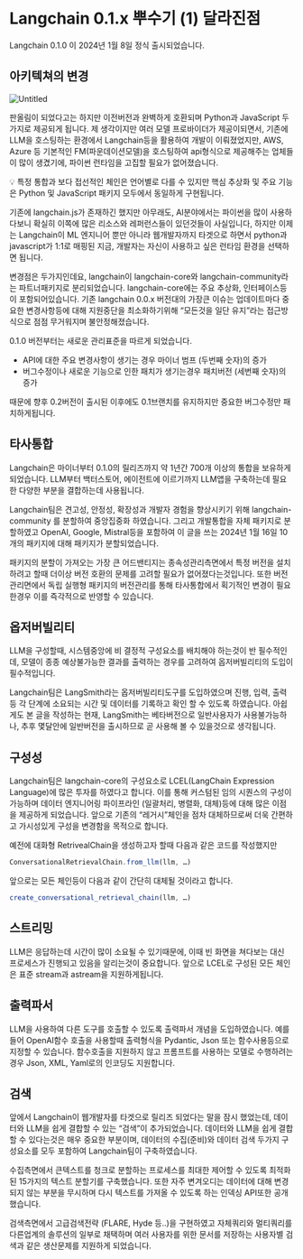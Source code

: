# Langchain 0.1.x 뿌수기 (1) 달라진점

Langchain 0.1.0 이 2024년 1월 8일 정식 출시되었습니다. 

## 아키텍쳐의 변경

![Untitled](https://prod-files-secure.s3.us-west-2.amazonaws.com/c2da3cb5-0f9f-47b3-bbdf-3b0fb8cb9a9b/30420835-b547-44df-80ef-c9d44dada4d6/Untitled.png)

판올림이 되었다고는 하지만 이전버전과 완벽하게 호환되며 Python과 JavaScript 두가지로 제공되게 됩니다. 제 생각이지만 여러 모델 프로바이더가 제공이되면서, 기존에 LLM을 호스팅하는 환경에서 Langchain등을 활용하여 개발이 이뤄졌었지만, AWS, Azure 등 기본적인 FM(파운데이션모델)을 호스팅하여 api형식으로 제공해주는 업체들이 많이 생겼기에, 파이썬 런타임을 고집할 필요가 없어졌습니다.

<aside>
💡 특정 통합과 보다 접선적인 체인은 언어별로 다를 수 있지만 핵심 추상화 및 주요 기능은 Python 및 JavaScript 패키지 모두에서 동일하게 구현됩니다.

</aside>

기존에 langchain.js가 존재하긴 했지만 아무래도, AI분야에서는 파이썬을 많이 사용하다보니 확실히 이쪽에 많은 리소스와 레퍼런스들이 있던것들이 사실입니다, 하지만 이제는 Langchain이 ML 엔지니어 뿐만 아니라 웹개발자까지 타겟으로 하면서 python과 javascript가 1:1로 매핑된 지금, 개발자는 자신이 사용하고 싶은 런타임 환경을 선택하면 됩니다.

변경점은 두가지인데요, langchain이 langchain-core와 langchain-community라는 파트너패키지로 분리되었습니다. langchain-core에는 주요 추상화, 인터페이스등이 포함되어있습니다. 기존 langchain 0.0.x 버전대의 가장큰 이슈는 업데이트마다 중요한 변경사항등에 대해 지원중단을 최소화하기위해 “모든것을 일단 유지”라는 접근방식으로 점점 무거워지며 불안정해졌습니다.

0.1.0 버전부터는 새로운 관리표준을 따르게 되었습니다.

- API에 대한 주요 변경사항이 생기는 경우 마이너 범프 (두번째 숫자)의 증가
- 버그수정이나 새로운 기능으로 인한 패치가 생기는경우 패치버전 (세번째 숫자)의 증가

때문에 향후 0.2버전이 출시된 이후에도 0.1브랜치를 유지하지만 중요한 버그수정만 패치하게됩니다.

## 타사통합

Langchain은 마이너부터 0.1.0의 릴리즈까지 약 1년간 700개 이상의 통합을 보유하게되었습니다. LLM부터 백터스토어, 에이전트에 이르기까지 LLM앱을 구축하는데 필요한 다양한 부분을 결합하는데 사용됩니다.

Langchain팀은 견고성, 안정성, 확장성과 개발자 경험을 향상시키기 위해 langchain-community 를 분할하여 중앙집중화 하였습니다. 그리고 개발통합을 자체 패키지로 분할하였고 OpenAI, Google, Mistral등을 포함하여 이 글을 쓰는 2024년 1월 16일 10개의 패키지에 대해 패키지가 분할되었습니다.

패키지의 분할이 가져오는 가장 큰 어드밴티지는 종속성관리측면에서 특정 버전을 설치하려고 할때 더이상 버전 호환의 문제를 고려할 필요가 없어졌다는것입니다. 또한 버전관리면에서 독립 실행형 패키지의 버전관리를 통해 타사통합에서 획기적인 변경이 필요한경우 이를 즉각적으로 반영할 수 있습니다.

## 옵저버빌리티

LLM을 구성할때, 시스템중앙에 비 결정적 구성요소를 배치해야 하는것이 반 필수적인데, 모델이 종종 예상불가능한 결과를 출력하는 경우를 고려하여 옵저버빌리티의 도입이 필수적입니다.

Langchain팀은 LangSmith라는 옵저버빌리티도구를 도입하였으며 진행, 입력, 출력등 각 단계에 소요되는 시간 및 데이터를 기록하고 확인 할 수 있도록 하였습니다. 아쉽게도 본 글을 작성하는 현재, LangSmith는 베타버전으로 일반사용자가 사용불가능하나, 추후 몇달안에 일반버전을 출시하므로 곧 사용해 볼 수 있을것으로 생각됩니다.

## 구성성

Langchain팀은 langchain-core의 구성요소로 LCEL(LangChain Expression Language)에 많은 투자를 하였다고 합니다. 이를 통해 커스텀된 임의 시퀀스의 구성이 가능하며 데이터 엔지니어링 파이프라인 (일괄처리, 병렬화, 대체)등에 대해 많은 이점을 제공하게 되었습니다. 앞으로 기존의 “레거시”체인을 점차 대체하므로써 더욱 간편하고 가시성있게 구성을 변경함을 목적으로 합니다.

예전에 대화형 RetrivealChain을 생성하고자 할때 다음과 같은 코드를 작성했지만

```jsx
ConversationalRetrievalChain.from_llm(llm, …)
```

앞으로는 모든 체인등이 다음과 같이 간단히 대체될 것이라고 합니다.

```jsx
create_conversational_retrieval_chain(llm, …)
```

## 스트리밍

LLM은 응답하는데 시간이 많이 소요될 수 있기때문에, 이때 빈 화면을 쳐다보는 대신 프로세스가 진행되고 있음을 알리는것이 중요합니다. 앞으로 LCEL로 구성된 모든 체인은 표준 stream과 astream을 지원하게됩니다. 

## 출력파서

LLM을 사용하여 다른 도구를 호출할 수 있도록 출력파서 개념을 도입하였습니다. 예를들어 OpenAI함수 호출을 사용할때 출력형식을 Pydantic, Json 또는 함수사용등으로 지정할 수 있습니다. 함수호출을 지원하지 않고 프롬프트를 사용하는 모델로 수행하려는경우 Json, XML, Yaml로의 인코딩도 지원합니다.

## 검색

앞에서 Langchain이 웹개발자를 타겟으로 릴리즈 되었다는 말을 잠시 했었는데, 데이터와 LLM을 쉽게 결합할 수 있는 “검색”이 추가되었습니다. 데이터와 LLM을 쉽게 결합할 수 있다는것은 매우 중요한 부분이며, 데이터의 수집(준비)와 데이터 검색 두가지 구성요소를 모두 포함하여 Langchain팀이 구축하였습니다.

수집측면에서 큰텍스트를 청크로 분할하는 프로세스를 최대한 제어할 수 있도록 최적화된 15가지의 텍스트 분할기를 구축했습니다. 또한 자주 변겨오디는 데이터에 대해 변경되지 않는 부분을 무시하며 다시 텍스트를 가져올 수 있도록 하는 인덱싱 API또한 공개했습니다.

검색측면에서 고급검색전략 (FLARE, Hyde 등..)을 구현하였고 자체쿼리와 멀티쿼리를 다른업계의 솔루션의 일부로 채택하며 여러 사용자를 위한 문서를 저장하는 사용자별 검색과 같은 생산문제를 지원하게 되었습니다.
